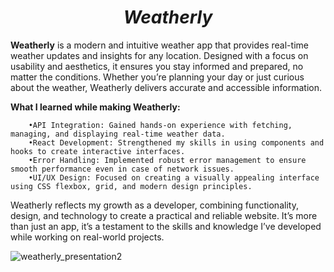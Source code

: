 # <h1 align="center"><strong><em>Weatherly</em></strong></h1>


**Weatherly** is a modern and intuitive weather app that provides real-time weather updates and insights for any location. Designed with a focus on usability and aesthetics, it ensures you stay informed and prepared, no matter the conditions. Whether you’re planning your day or just curious about the weather, Weatherly delivers accurate and accessible information.

**What I learned while making Weatherly:**

        •API Integration: Gained hands-on experience with fetching, managing, and displaying real-time weather data.
        •React Development: Strengthened my skills in using components and hooks to create interactive interfaces.
        •Error Handling: Implemented robust error management to ensure smooth performance even in case of network issues.
        •UI/UX Design: Focused on creating a visually appealing interface using CSS flexbox, grid, and modern design principles.

Weatherly reflects my growth as a developer, combining functionality, design, and technology to create a practical and reliable website. It’s more than just an app, it’s a testament to the skills and knowledge I’ve developed while working on real-world projects.

![weatherly_presentation2](https://github.com/user-attachments/assets/80ad406d-93d5-4f1d-a8c5-01ee3feb1ef4)

